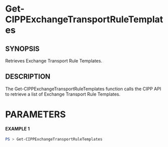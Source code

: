 # Get-CIPPExchangeTransportRuleTemplates
## SYNOPSIS
Retrieves Exchange Transport Rule Templates.
## DESCRIPTION
The Get-CIPPExchangeTransportRuleTemplates function calls the CIPP API to retrieve a list of Exchange Transport Rule Templates.
# PARAMETERS

#### EXAMPLE 1
```powershell
PS > Get-CIPPExchangeTransportRuleTemplates
```

